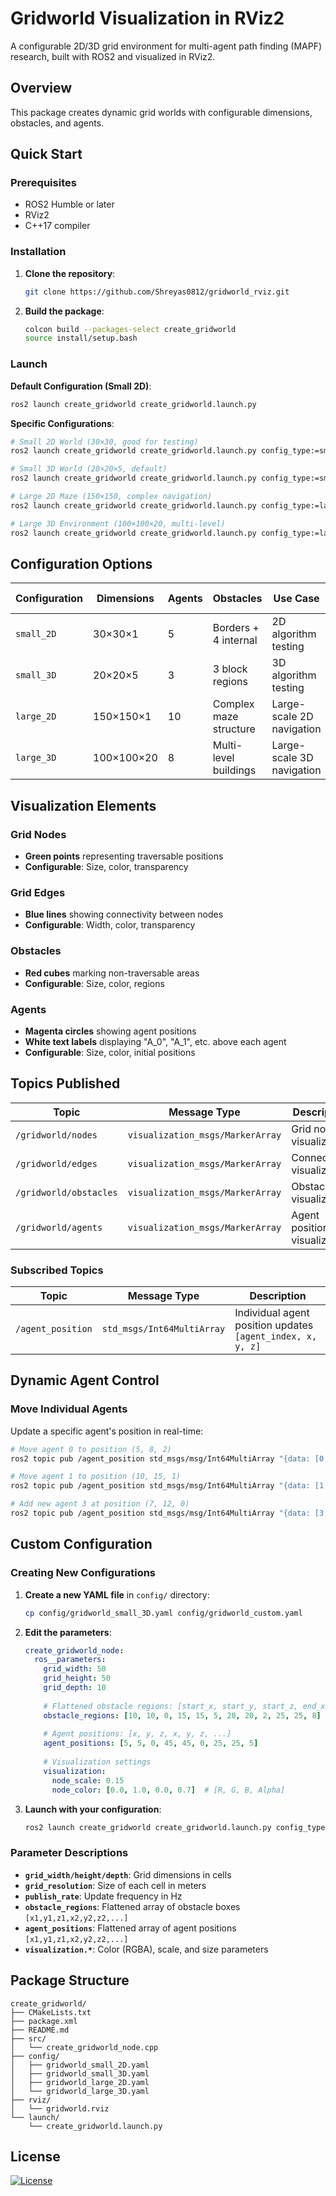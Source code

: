 # Gridworld Visualization in RViz2

A configurable 2D/3D grid environment for multi-agent path finding (MAPF) research, built with ROS2 and visualized in RViz2.

## Overview

This package creates dynamic grid worlds with configurable dimensions, obstacles, and agents.

## Quick Start

### Prerequisites

- ROS2 Humble or later
- RViz2
- C++17 compiler


### Installation

1. **Clone the repository**:
   ```bash
   git clone https://github.com/Shreyas0812/gridworld_rviz.git
   ```

2. **Build the package**:
   ```bash
   colcon build --packages-select create_gridworld
   source install/setup.bash
   ```
   
### Launch

**Default Configuration (Small 2D)**:
```bash
ros2 launch create_gridworld create_gridworld.launch.py
```

**Specific Configurations**:
```bash
# Small 2D World (30×30, good for testing)
ros2 launch create_gridworld create_gridworld.launch.py config_type:=small_2D

# Small 3D World (20×20×5, default)
ros2 launch create_gridworld create_gridworld.launch.py config_type:=small_3D

# Large 2D Maze (150×150, complex navigation)
ros2 launch create_gridworld create_gridworld.launch.py config_type:=large_2D

# Large 3D Environment (100×100×20, multi-level)
ros2 launch create_gridworld create_gridworld.launch.py config_type:=large_3D
```

## Configuration Options

| Configuration | Dimensions | Agents | Obstacles | Use Case | Publish Rate |
|---------------|------------|---------|-----------|----------|--------------|
| `small_2D` | 30×30×1 | 5 | Borders + 4 internal | 2D algorithm testing | 20 Hz |
| `small_3D` | 20×20×5 | 3 | 3 block regions | 3D algorithm testing | 15 Hz |
| `large_2D` | 150×150×1 | 10 | Complex maze structure | Large-scale 2D navigation | 3 Hz |
| `large_3D` | 100×100×20 | 8 | Multi-level buildings | Large-scale 3D navigation | 5 Hz |

## Visualization Elements

### **Grid Nodes**
- **Green points** representing traversable positions
- **Configurable**: Size, color, transparency

### **Grid Edges** 
- **Blue lines** showing connectivity between nodes
- **Configurable**: Width, color, transparency

### **Obstacles**
- **Red cubes** marking non-traversable areas
- **Configurable**: Size, color, regions

### **Agents**
- **Magenta circles** showing agent positions
- **White text labels** displaying "A_0", "A_1", etc. above each agent
- **Configurable**: Size, color, initial positions

## Topics Published

| Topic | Message Type | Description |
|-------|--------------|-------------|
| `/gridworld/nodes` | `visualization_msgs/MarkerArray` | Grid node visualization |
| `/gridworld/edges` | `visualization_msgs/MarkerArray` | Connectivity visualization |
| `/gridworld/obstacles` | `visualization_msgs/MarkerArray` | Obstacle visualization |
| `/gridworld/agents` | `visualization_msgs/MarkerArray` | Agent position visualization |

### Subscribed Topics
| Topic | Message Type | Description |
|-------|--------------|-------------|
| `/agent_position` | `std_msgs/Int64MultiArray` | Individual agent position updates `[agent_index, x, y, z]` |

## Dynamic Agent Control

### Move Individual Agents

Update a specific agent's position in real-time:

```bash
# Move agent 0 to position (5, 8, 2)
ros2 topic pub /agent_position std_msgs/msg/Int64MultiArray "{data: [0, 5, 8, 2]}"

# Move agent 1 to position (10, 15, 1)
ros2 topic pub /agent_position std_msgs/msg/Int64MultiArray "{data: [1, 10, 15, 1]}"

# Add new agent 3 at position (7, 12, 0)
ros2 topic pub /agent_position std_msgs/msg/Int64MultiArray "{data: [3, 7, 12, 0]}"
```

## Custom Configuration

### Creating New Configurations

1. **Create a new YAML file** in `config/` directory:
   ```bash
   cp config/gridworld_small_3D.yaml config/gridworld_custom.yaml
   ```

2. **Edit the parameters**:
   ```yaml
   create_gridworld_node:
     ros__parameters:
       grid_width: 50
       grid_height: 50
       grid_depth: 10
       
       # Flattened obstacle regions: [start_x, start_y, start_z, end_x, end_y, end_z, ...]
       obstacle_regions: [10, 10, 0, 15, 15, 5, 20, 20, 2, 25, 25, 8]
       
       # Agent positions: [x, y, z, x, y, z, ...]
       agent_positions: [5, 5, 0, 45, 45, 0, 25, 25, 5]
       
       # Visualization settings
       visualization:
         node_scale: 0.15
         node_color: [0.0, 1.0, 0.0, 0.7]  # [R, G, B, Alpha]
   ```

3. **Launch with your configuration**:
   ```bash
   ros2 launch create_gridworld create_gridworld.launch.py config_type:=custom
   ```

### Parameter Descriptions

- **`grid_width/height/depth`**: Grid dimensions in cells
- **`grid_resolution`**: Size of each cell in meters
- **`publish_rate`**: Update frequency in Hz
- **`obstacle_regions`**: Flattened array of obstacle boxes `[x1,y1,z1,x2,y2,z2,...]`
- **`agent_positions`**: Flattened array of agent positions `[x1,y1,z1,x2,y2,z2,...]`
- **`visualization.*`**: Color (RGBA), scale, and size parameters

## Package Structure

```
create_gridworld/
├── CMakeLists.txt
├── package.xml
├── README.md
├── src/
│   └── create_gridworld_node.cpp
├── config/
│   ├── gridworld_small_2D.yaml
│   ├── gridworld_small_3D.yaml
│   ├── gridworld_large_2D.yaml
│   └── gridworld_large_3D.yaml
├── rviz/
│   └── gridworld.rviz
└── launch/
    └── create_gridworld.launch.py
```

## License

[![License](https://img.shields.io/badge/License-MIT-blue.svg)](create_gridworld/LICENSE)


